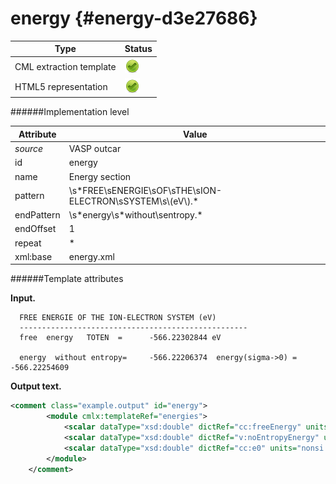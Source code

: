 # energy {#energy-d3e27686}


| Type                                                                                                                                                | Status                                                                                                                                              |
|----|----|
| CML extraction template                                                                                                                             | ![](/imgs/Total.png)                                                                                                                                |
| HTML5 representation                                                                                                                                | ![](/imgs/Total.png)                                                                                                                                |

######Implementation level

| Attribute                                                                                                                                           | Value                                                                                                                                               |
|----|----|
| *source*                                                                                                                                            | VASP outcar                                                                                                                                         |
| id                                                                                                                                                  | energy                                                                                                                                              |
| name                                                                                                                                                | Energy section                                                                                                                                      |
| pattern                                                                                                                                             | \\s\*FREE\\sENERGIE\\sOF\\sTHE\\sION-ELECTRON\\sSYSTEM\\s\\(eV\\).\*                                                                                |
| endPattern                                                                                                                                          | \\s\*energy\\s\*without\\sentropy.\*                                                                                                                |
| endOffset                                                                                                                                           | 1                                                                                                                                                   |
| repeat                                                                                                                                              | \*                                                                                                                                                  |
| xml:base                                                                                                                                            | energy.xml                                                                                                                                          |

######Template attributes

**Input.**

      FREE ENERGIE OF THE ION-ELECTRON SYSTEM (eV)
      ---------------------------------------------------
      free  energy   TOTEN  =      -566.22302844 eV

      energy  without entropy=     -566.22206374  energy(sigma->0) =     -566.22254609               
        

**Output text.**

```xml
<comment class="example.output" id="energy">
        <module cmlx:templateRef="energies">
            <scalar dataType="xsd:double" dictRef="cc:freeEnergy" units="nonsi:electronvolt">-566.22302844</scalar>
            <scalar dataType="xsd:double" dictRef="v:noEntropyEnergy" units="nonsi:electronvolt">-566.22206374</scalar>
            <scalar dataType="xsd:double" dictRef="cc:e0" units="nonsi:electronvolt">-566.22254609</scalar>
        </module>
    </comment>
```
